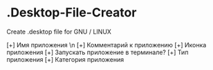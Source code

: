 # .Desktop-File-Creator
Create .desktop file for GNU / LINUX

[+] Имя приложения \n
[+] Комментарий к приложению
[+] Иконка приложения
[+] Запускать приложение в терминале?
[+] Тип приложения
[+] Категория приложения

